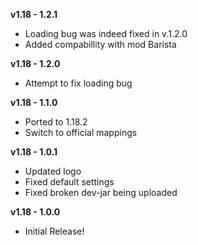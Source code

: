 **v1.18 - 1.2.1**
* Loading bug was indeed fixed in v.1.2.0
* Added compabillity with mod Barista

**v1.18 - 1.2.0**
* Attempt to fix loading bug

**v1.18 - 1.1.0**
* Ported to 1.18.2
* Switch to official mappings

**v1.18 - 1.0.1**
* Updated logo
* Fixed default settings
* Fixed broken dev-jar being uploaded

**v1.18 - 1.0.0**
* Initial Release!